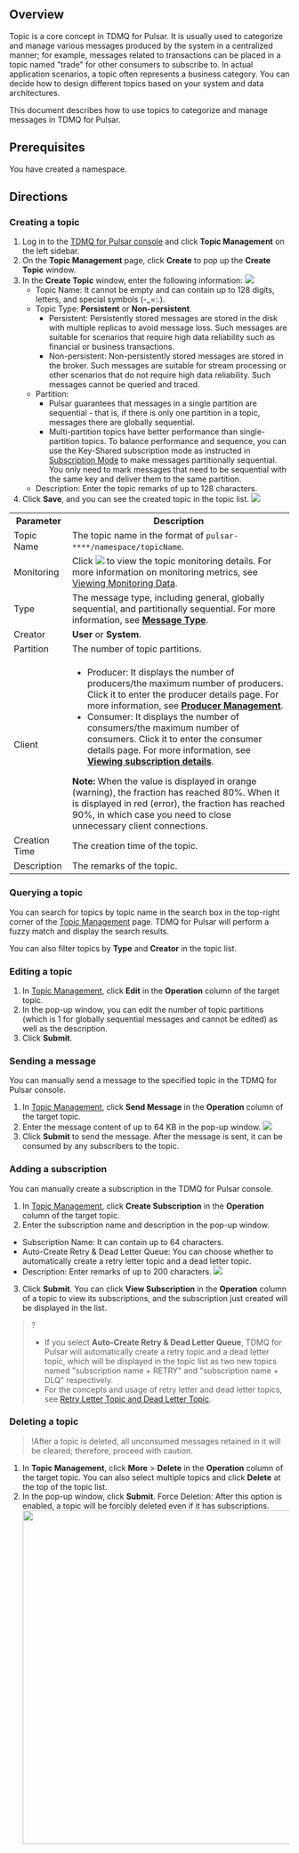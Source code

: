 ## Overview

Topic is a core concept in TDMQ for Pulsar. It is usually used to categorize and manage various messages produced by the system in a centralized manner; for example, messages related to transactions can be placed in a topic named "trade" for other consumers to subscribe to.
In actual application scenarios, a topic often represents a business category. You can decide how to design different topics based on your system and data architectures.

This document describes how to use topics to categorize and manage messages in TDMQ for Pulsar.

## Prerequisites

You have created a namespace.

## Directions

### Creating a topic

1. Log in to the [TDMQ for Pulsar console](https://console.cloud.tencent.com/tdmq) and click **Topic Management** on the left sidebar.
2. On the **Topic Management** page, click **Create** to pop up the **Create Topic** window.
3. In the **Create Topic** window, enter the following information:
   ![](https://qcloudimg.tencent-cloud.cn/raw/d0d5b0e74d259fe81a2ea1f588318394.png)
    - Topic Name: It cannot be empty and can contain up to 128 digits, letters, and special symbols (-\_=:.).
    - Topic Type: **Persistent** or **Non-persistent**.
      - Persistent: Persistently stored messages are stored in the disk with multiple replicas to avoid message loss. Such messages are suitable for scenarios that require high data reliability such as financial or business transactions.
      - Non-persistent: Non-persistently stored messages are stored in the broker. Such messages are suitable for stream processing or other scenarios that do not require high data reliability. Such messages cannot be queried and traced.
    - Partition:
      - Pulsar guarantees that messages in a single partition are sequential - that is, if there is only one partition in a topic, messages there are globally sequential.
      - Multi-partition topics have better performance than single-partition topics. To balance performance and sequence, you can use the Key-Shared subscription mode as instructed in [Subscription Mode](https://intl.cloud.tencent.com/document/product/1110/42923) to make messages partitionally sequential. You only need to mark messages that need to be sequential with the same key and deliver them to the same partition.
    - Description: Enter the topic remarks of up to 128 characters.
4. Click **Save**, and you can see the created topic in the topic list.
![](https://qcloudimg.tencent-cloud.cn/raw/897456deed29b847d8876154740027a4.png)
<table>
<tr>
<th>Parameter	</th>
<th>Description</th>
</tr>
<tr>
<td>Topic Name</td>
<td>The topic name in the format of <code>pulsar-****/namespace/topicName</code>.</td>
</tr>
<tr>
<td>Monitoring</td>
<td>Click <img src = "https://qcloudimg.tencent-cloud.cn/raw/ac572a960433508f64f226e6ea218c10.png"> to view the topic monitoring details. For more information on monitoring metrics, see <a href = "https://cloud.tencent.com/document/product/1179/66709">Viewing Monitoring Data</a>.</td>
</tr>
<tr>
<td>Type</td>
<td>The message type, including general, globally sequential, and partitionally sequential. For more information, see <a href = "https://cloud.tencent.com/document/product/1179/44833"><b>Message Type</b></a>.</td>
</tr>
<tr>
<td>Creator</td>
<td><b>User</b> or <b>System</b>.</td>
</tr>
<tr>
<td>Partition</td>
<td>The number of topic partitions.</td>
</tr>
<tr>
<td>Client</td>
<td><ul><li>Producer: It displays the number of producers/the maximum number of producers. Click it to enter the producer details page. For more information, see <a href = "https://cloud.tencent.com/document/product/1179/66708"><b>Producer Management</b></a>.</li>
<li>Consumer: It displays the number of consumers/the maximum number of consumers. Click it to enter the consumer details page. For more information, see <a href = "https://cloud.tencent.com/document/product/1179/44821#.E6.9F.A5.E7.9C.8B.E8.AE.A2.E9.98.85.E8.AF.A6.E6.83.85"><b>Viewing subscription details</b></a>.</li></ul>
<b>Note: </b>When the value is displayed in orange (warning), the fraction has reached 80%. When it is displayed in red (error), the fraction has reached 90%, in which case you need to close unnecessary client connections.
</td>
</tr>
<tr>
<td>Creation Time</td>
<td>The creation time of the topic.</td>
</tr>
<tr>
<td>Description</td>
<td>The remarks of the topic.</td>
</tr>
</table>



### Querying a topic

You can search for topics by topic name in the search box in the top-right corner of the [Topic Management](https://console.cloud.tencent.com/tdmq/topic) page. TDMQ for Pulsar will perform a fuzzy match and display the search results.

You can also filter topics by **Type** and **Creator** in the topic list.

### Editing a topic

1. In [Topic Management](https://console.cloud.tencent.com/tdmq/topic), click **Edit** in the **Operation** column of the target topic.
2. In the pop-up window, you can edit the number of topic partitions (which is 1 for globally sequential messages and cannot be edited) as well as the description.
3. Click **Submit**.

### Sending a message

You can manually send a message to the specified topic in the TDMQ for Pulsar console.

1. In [Topic Management](https://console.cloud.tencent.com/tdmq/topic), click **Send Message** in the **Operation** column of the target topic.
2. Enter the message content of up to 64 KB in the pop-up window.
   ![](https://qcloudimg.tencent-cloud.cn/raw/c7519c1bfe6c6d2b37810136ec9c8acb.png)
3. Click **Submit** to send the message. After the message is sent, it can be consumed by any subscribers to the topic.





### Adding a subscription

You can manually create a subscription in the TDMQ for Pulsar console.

1. In [Topic Management](https://console.cloud.tencent.com/tdmq/topic), click **Create Subscription** in the **Operation** column of the target topic.
2. Enter the subscription name and description in the pop-up window.
 - Subscription Name: It can contain up to 64 characters.
 - Auto-Create Retry & Dead Letter Queue: You can choose whether to automatically create a retry letter topic and a dead letter topic.
 - Description: Enter remarks of up to 200 characters.
![](https://qcloudimg.tencent-cloud.cn/raw/396cf90b66dbe4e456d9f033cae2a399.png)
3. Click **Submit**.
   You can click **View Subscription** in the **Operation** column of a topic to view its subscriptions, and the subscription just created will be displayed in the list.

>?
>
>- If you select **Auto-Create Retry & Dead Letter Queue**, TDMQ for Pulsar will automatically create a retry topic and a dead letter topic, which will be displayed in the topic list as two new topics named "subscription name + RETRY" and "subscription name + DLQ" respectively.
>- For the concepts and usage of retry letter and dead letter topics, see [Retry Letter Topic and Dead Letter Topic](https://intl.cloud.tencent.com/document/product/1110/42958).

### Deleting a topic

>!After a topic is deleted, all unconsumed messages retained in it will be cleared; therefore, proceed with caution.

1. In **Topic Management**, click **More** > **Delete** in the **Operation** column of the target topic. You can also select multiple topics and click **Delete** at the top of the topic list.
2. In the pop-up window, click **Submit**.
   Force Deletion: After this option is enabled, a topic will be forcibly deleted even if it has subscriptions.
   <img src="https://qcloudimg.tencent-cloud.cn/raw/c3eb46625efc49c0d5b4783569a2ffdb.png" width="600">
